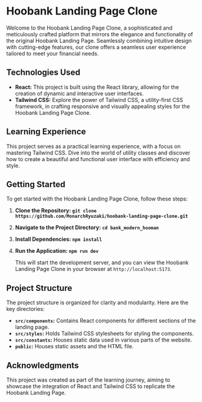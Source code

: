# Hoobank Landing Page Clone

Welcome to the Hoobank Landing Page Clone, a sophisticated and meticulously crafted platform that mirrors the elegance and functionality of the original Hoobank Landing Page. Seamlessly combining intuitive design with cutting-edge features, our clone offers a seamless user experience tailored to meet your financial needs.

## Technologies Used

* **React:** This project is built using the React library, allowing for the creation of dynamic and interactive user interfaces.
* **Tailwind CSS:** Explore the power of Tailwind CSS, a utility-first CSS framework, in crafting responsive and visually appealing styles for the Hoobank Landing Page Clone.

## Learning Experience

This project serves as a practical learning experience, with a focus on mastering Tailwind CSS. Dive into the world of utility classes and discover how to create a beautiful and functional user interface with efficiency and style.

## Getting Started

To get started with the Hoobank Landing Page Clone, follow these steps:

1. **Clone the Repository:  `git clone https://github.com/MonarchRyuzaki/hoobank-landing-page-clone.git`**
2. **Navigate to the Project Directory:  `cd bank_modern_hooman`**
3. **Install Dependencies:  `npm install`**
4. **Run the Application: `npm run dev`**

   This will start the development server, and you can view the Hoobank Landing Page Clone in your browser at `http://localhost:5173`.

## Project Structure

The project structure is organized for clarity and modularity. Here are the key directories:

* **`src/components`:** Contains React components for different sections of the landing page.
* **`src/styles`:** Holds Tailwind CSS stylesheets for styling the components.
* **`src/constants`:** Houses static data used in various parts of the website.
* **`public`:** Houses static assets and the HTML file.

## Acknowledgments

This project was created as part of the learning journey, aiming to showcase the integration of React and Tailwind CSS to replicate the Hoobank Landing Page.
